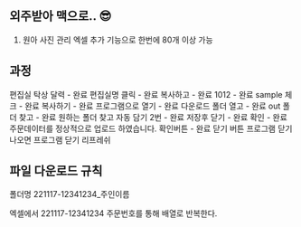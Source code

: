 ## 외주받아 맥으로.. 😎

1. 원아 사진 관리 엑셀 추가 기능으로 한번에 80개 이상 가능

## 과정

편집실 탁상 달력 - 완료
편집실명 클릭 - 완료
복사하고 - 완료
1012 - 완료
sample 체크 - 완료
복사하기 - 완료
프로그램으로 열기 - 완료
다운로드 폴더 열고 - 완료
out 폴더 찾고 - 완료
원하는 폴더 찾고
자동 담기 2번 - 완료
저장후 닫기 - 완료
확인 - 완료
주문데이터를 정상적으로 업로드 하였습니다. 확인버튼 - 완료
닫기 버튼
프로그램 닫기 나오면 프로그램 닫기
리프레쉬

## 파일 다운로드 규칙

폴더명
221117-12341234\_주인이름

엑셀에서 221117-12341234 주문번호를 통해 배열로 반복한다.
